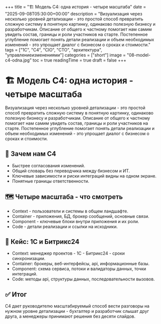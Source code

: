+++
title = "🏗️ Модель C4: одна история - четыре масштаба"
date = "2025-09-08T05:30:00+00:00"
description = "Визуализация через несколько уровней детализации - это простой способ превратить сложную систему в понятную картинку, одинаково полезную бизнесу и разработчикам. Описание от общего к частному помогает нам самим увидеть состав, границы и роли участников на старте. Постепенное углубление помогает понять детали реализации и объем необходимых изменений - это упрощает диалог с бизнесом о сроках и стоимости."
tags = ["1С", "C4", "CIO", "CTO", "архитектура", "управлениеизменениями"]
categories = ["short"]
image = "08-model-c4-odna.jpg"
toc = true
readingTime = true
draft = false
+++

# 🏗️ Модель C4: одна история - четыре масштаба  
  
Визуализация через несколько уровней детализации - это простой способ превратить сложную систему в понятную картинку, одинаково полезную бизнесу и разработчикам. Описание от общего к частному помогает нам самим увидеть состав, границы и роли участников на старте. Постепенное углубление помогает понять детали реализации и объем необходимых изменений - это упрощает диалог с бизнесом о сроках и стоимости.  
  
## 🎯 Зачем нам C4  
* Быстрее согласования изменений.  
* Общий словарь без переводчика между бизнесом и ИТ.  
* Ключевые зависимости и риски интеграций видны на одном экране.  
* Понятные границы ответственности.  
  
## 🗺️ Четыре масштаба - что смотреть  
* Context - пользователи и системы в общем ландшафте.  
* Container - приложения, БД, брокер сообщений, основные связи.  
* Component - ключевые блоки внутри приложения и их роли.  
* Code - детали реализации и ссылки на исходники.  
  
## 🔗 Кейс: 1С и Битрикс24  
* Context: менеджер проектов - 1С - Битрикс24 - сроки синхронизации.  
* Container: брокеры, веб-интерфейсы, api, информационные базы.  
* Component: схема сервиса, потоки и валидаторы данных, точки интеграций.  
* Code: методы api, структуры данных, последовательности вызовов.  
  
## ✅ Итог  
C4 дает руководителю масштабируемый способ вести разговоры на нужном уровне детализации - бухгалтер и разработчик слышат друг друга, а менеджеры принимают решения без десяти слайдов.  
